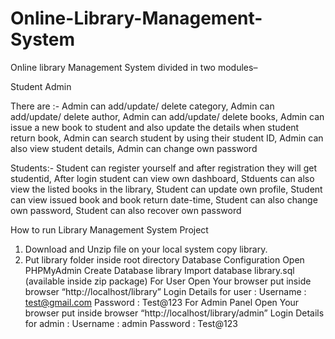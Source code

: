 # Online-Library-Management-System
Online library Management System divided in two modules–

Student
Admin

There are :-
Admin can add/update/ delete category, Admin can add/update/ delete author, Admin can add/update/ delete books, Admin can issue a new book to student and also update the details when student return book, Admin can search student by using their student ID, Admin can also view student details, Admin can change own password

Students:-
Student can register yourself and after registration they will get studentid, After login student can view own dashboard, Stduents can also view the listed books in the library, Student can update own profile, Student can view issued book and book return date-time, Student can also change own password, Student can also recover own password

How to run Library Management System Project 
1. Download and Unzip file on your local system copy library.
2. Put library folder inside root directory
Database Configuration
Open PHPMyAdmin
Create Database library
Import database library.sql (available inside zip package)
For User
Open Your browser put inside browser “http://localhost/library”
Login Details for user :
Username : test@gmail.com
Password : Test@123
For Admin Panel
Open Your browser put inside browser “http://localhost/library/admin”
Login Details for admin :
Username : admin
Password : Test@123
